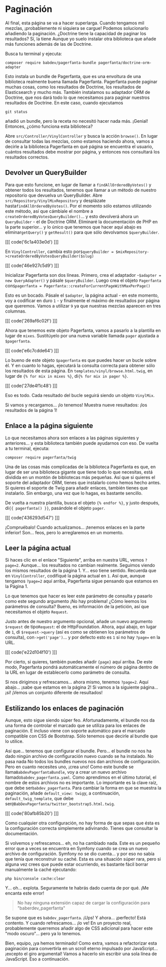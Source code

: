 # Paginación

Al final, esta página se va a hacer superlarga. Cuando tengamos mil mezclas, ¡probablemente ni siquiera se cargue! Podemos solucionarlo añadiendo la paginación. ¿Doctrine tiene la capacidad de paginar los resultados? Sí, la tiene Aunque yo suelo instalar otra biblioteca que añade más funciones además de las de Doctrine.

Busca tu terminal y ejecuta:

```termninal
composer require babdev/pagerfanta-bundle pagerfanta/doctrine-orm-adapter
```

Esto instala un bundle de Pagerfanta, que es una envoltura de una biblioteca realmente buena llamada Pagerfanta. Pagerfanta puede paginar muchas cosas, como los resultados de Doctrine, los resultados de Elasticsearch y mucho más. También instalamos su adaptador ORM de Doctrine, que nos dará todo lo que necesitamos para paginar nuestros resultados de Doctrine. En este caso, cuando ejecutamos

```terminal
git status
```

añadió un bundle, pero la receta no necesitó hacer nada más. ¡Genial! Entonces, ¿cómo funciona esta biblioteca?

Abre `src/Controller/VinylController` y busca la acción `browse()`. En lugar de consultar todas las mezclas, como estamos haciendo ahora, vamos a decirle a la biblioteca Pagerfanta en qué página se encuentra el usuario, cuántos resultados debe mostrar por página, y entonces nos consultará los resultados correctos.

## Devolver un QueryBuilder

Para que esto funcione, en lugar de llamar a `findAllOrderedByVotes()` y obtener todos los resultados, tenemos que llamar a un método de nuestro repositorio que devuelva un QueryBuilder. Abre `src/Repository/VinylMixRepository` y desplázate hasta`findAllOrderedByVotes()`. Por el momento sólo estamos utilizando este método, así que cámbiale el nombre a `createOrderedByVotesQueryBuilder()`... y esto devolverá ahora un `QueryBuilder` - el de Doctrine ORM. Eliminaré la documentación de PHP en la parte superior... y lo único que tenemos que hacer aquí abajo es eliminar`getQuery()` y `getResult()` para que sólo devolvamos `$queryBuilder`.

[[[ code('6c1a403e0d') ]]]

En `VinylController`, cambia esto por`$queryBuilder = $mixRepository->createOrderedByVotesQueryBuilder($slug)`

[[[ code('46e927c5d9') ]]]

Inicializar Pagerfanta son dos líneas. Primero, crea el adaptador -`$adapter = new QueryAdapter()` y pásale `$queryBuilder`. Luego crea el objeto `Pagerfanta` con`$pagerfanta = Pagerfanta::createForCurrentPageWithMaxPerPage()`

Esto es un bocado. Pásale el `$adapter`, la página actual - en este momento, voy a codificar en duro `1` - y finalmente el máximo de resultados por página que queremos. Vamos a utilizar `9` ya que nuestras mezclas aparecen en tres columnas.

[[[ code('269af6c02f') ]]]

Ahora que tenemos este objeto Pagerfanta, vamos a pasarlo a la plantilla en lugar de `mixes`. Sustitúyelo por una nueva variable llamada `pager` ajustada a `$pagerfanta`.

[[[ code('e6c7cdde64') ]]]

Lo bueno de este objeto `$pagerfanta` es que puedes hacer un bucle sobre él. Y en cuanto lo hagas, ejecutará la consulta correcta para obtener sólo los resultados de esta página. En `templates/vinyl/browse.html.twig`, en lugar de `{% for mix in mixes %}`, di`{% for mix in pager %}`.

[[[ code('27de4f1c48') ]]]

Eso es todo. Cada resultado del bucle seguirá siendo un objeto `VinylMix`.

Si vamos y recargamos... ¡lo tenemos! Muestra nueve resultados: ¡los resultados de la página 1!

## Enlace a la página siguiente

Lo que necesitamos ahora son enlaces a las páginas siguientes y anteriores... y esta biblioteca también puede ayudarnos con eso. De vuelta a tu terminal, ejecuta:

```terminal
composer require pagerfanta/twig
```

Una de las cosas más complicadas de la biblioteca Pagerfanta es que, en lugar de ser una biblioteca gigante que tiene todo lo que necesitas, está dividida en un montón de bibliotecas más pequeñas. Así que si quieres el soporte del adaptador ORM, tienes que instalarlo como hemos hecho antes. Si quieres el soporte de Twig para añadir enlaces, también tienes que instalarlo. Sin embargo, una vez que lo hagas, es bastante sencillo.

De vuelta a nuestra plantilla, busca el objeto `{% endfor %}`, y justo después, di`{{ pagerfanta() }}`, pasándole el objeto `pager`.

[[[ code('436293d547') ]]]

¡Compruébalo! Cuando actualizamos... ¡tenemos enlaces en la parte inferior! Son... feos, pero lo arreglaremos en un momento.

## Leer la página actual

Si haces clic en el enlace "Siguiente", arriba en nuestra URL, vemos `?page=2`. Aunque... los resultados no cambian realmente. Seguimos viendo los mismos resultados de la página 1. Y... eso tiene sentido. Recuerda que en `VinylController`, codifiqué la página actual en `1`. Así que, aunque tengamos `?page=2` aquí arriba, Pagerfanta sigue pensando que estamos en la Página 1.

Lo que tenemos que hacer es leer este parámetro de consulta y pasarlo como este segundo argumento ¡No hay problema! ¿Cómo leemos los parámetros de consulta? Bueno, es información de la petición, así que necesitamos el objeto `Request`.

Justo antes de nuestro argumento opcional, añade un nuevo argumento `$request` de tipo`Request`: el de HttpFoundation. Ahora, aquí abajo, en lugar de `1`, di `$request->query` (así es como se obtienen los parámetros de consulta), con`->get('page')`... y por defecto esto es `1` si no hay `?page=` en la URL.

[[[ code('e22d104f10') ]]]

Por cierto, si quieres, también puedes añadir `{page}` aquí arriba. De este modo, Pagerfanta pondrá automáticamente el número de página dentro de la URL en lugar de establecerlo como parámetro de consulta.

Si nos dirigimos y refrescamos... ahora mismo, tenemos `?page=2`. Aquí abajo... ¡sabe que estamos en la página 2! Si vamos a la siguiente página... ¡sí! ¡Vemos un conjunto diferente de resultados!

## Estilizando los enlaces de paginación

Aunque, esto sigue siendo súper feo. Afortunadamente, el bundle nos da una forma de controlar el marcado que se utiliza para los enlaces de paginación. E incluso viene con soporte automático para el marcado compatible con CSS de Bootstrap. Sólo tenemos que decirle al bundle que lo utilice.

Así que... tenemos que configurar el bundle. Pero... el bundle no nos ha dado ningún archivo de configuración nuevo cuando se ha instalado. No pasa nada No todos los bundles nuevos nos dan archivos de configuración. Pero en cuanto necesites uno, ¡crea uno! Como este bundle se llama`BabdevPagerfantaBundle`, voy a crear un nuevo archivo llamado`babdev_pagerfanta.yaml`. Como aprendimos en el último tutorial, el nombre de estos archivos no es importante. Lo importante es la clave raíz, que debe ser`babdev_pagerfanta`. Para cambiar la forma en que se muestra la paginación, añade `default_view: twig`y, a continuación, `default_twig_template`, que debe ser`@BabDevPagerfanta/twitter_bootstrap5.html.twig`.

[[[ code('80afb85b20') ]]]

Como cualquier otra configuración, no hay forma de que sepas que ésta es la configuración correcta simplemente adivinando. Tienes que consultar la documentación.

Si volvemos y refrescamos... eh, no ha cambiado nada. Este es un pequeño error que a veces se encuentra en Symfony cuando se crea un nuevo archivo de configuración.  Symfony no se dio cuenta... y por eso no sabía que tenía que reconstruir su caché. Esta es una situación súper rara, pero si alguna vez crees que puede estar ocurriendo, es bastante fácil borrar manualmente la caché ejecutando:

```terminal
php bin/console cache:clear
```

Y... oh... explota. Seguramente te habrás dado cuenta de por qué. ¡Me encanta este error!

> No hay ninguna extensión capaz de cargar la configuración para "baberdev_pagerfanta"

Se supone que es `babdev_pagerfanta`. ¡Ups! Y ahora... ¡perfecto! Está contento. Y cuando refrescamos... ¡lo ve! En un proyecto real, probablemente querremos añadir algo de CSS adicional para hacer este "modo oscuro"... pero ya lo tenemos.

Bien, equipo, ¡ya hemos terminado! Como extra, vamos a refactorizar esta paginación para convertirla en un scroll eterno impulsado por JavaScript... ¡excepto el giro argumental! Vamos a hacerlo sin escribir una sola línea de JavaScript. Eso a continuación.
